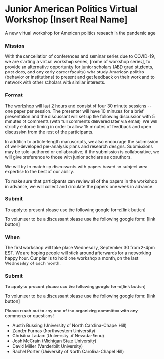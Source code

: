 # Junior American Politics Virtual Workshop [Insert Real Name]
A new virtual workshop for American politics reseach in the pandemic age

### Mission
With the cancellation of conferences and seminar series due to COVID-19, we are starting a virtual workshop series, [name of workshop series], to provide an alternative opportunity for junior scholars (ABD grad students, post docs, and any early career faculty) who study American politics (behavior or institutions) to present and get feedback on their work and to network with other scholars with similar interests.  

### Format
The workshop will last 2 hours and consist of four 30 minute sessions -- one paper per session. The presenter will have 10 minutes for a brief presentation and the discussant will set up the following discussion with 5 minutes of comments (with full comments delivered later via email). We will strictly enforce timing in order to allow 15 minutes of feedback and open discussion from the rest of the participants. 

In addition to article-length manuscripts, we also encourage the submission of well-developed pre-analysis plans and research designs.  Submissions may be solo-authored or collaborative; if the submission is collaborative, we will give preference to those with junior scholars as coauthors.

We will try to match up discussants with papers based on subject area expertise to the best of our ability.

To make sure that participants can review all of the papers in the workshop in advance, we will collect and circulate the papers one week in advance.

### Submit
To apply to present please use the following google form:[link button]

To volunteer to be a discussant please use the following google form: [link button]

### When
The first workshop will take place Wednesday, September 30 from 2-4pm EST. We are hoping people will stick around afterwards for a networking happy hour. Our plan is to hold one workshop a month, on the last Wednesday of each month.

### Submit
To apply to present please use the following google form:[link button]

To volunteer to be a discussant please use the following google form: [link button]

Please reach out to any one of the organizing committee with any comments or questions!

- Austin Bussing (University of North Carolina-Chapel Hill)
- Zander Furnas (Northwestern University)
- Christina Ladam (University of Nevada-Reno)
- Josh McCrain (Michigan State University)
- David Miller (Vanderbilt University)
- Rachel Porter (University of North Carolina-Chapel Hill)

